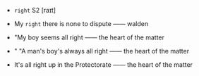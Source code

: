 - `right` S2 [raɪt]



- My `right` there is none to dispute —— walden

- "My boy seems all right —— the heart of the matter

- " "A man's boy's always all right —— the heart of the matter

- It's all right up in the Protectorate —— the heart of the matter